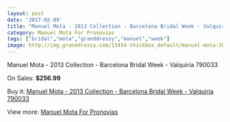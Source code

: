 ```yaml
---
layout: post
date: '2017-02-09'
title: "Manuel Mota - 2013 Collection - Barcelona Bridal Week - Valquiria 790033"
category: Manuel Mota For Pronovias
tags: ["bridal","mota","granddressy","manuel","week"]
image: http://img.granddressy.com/13454-thickbox_default/manuel-mota-2013-collection-barcelona-bridal-week-valquiria-790033.jpg
---
```

Manuel Mota - 2013 Collection - Barcelona Bridal Week - Valquiria 790033

On Sales: **$256.99**
<a href="https://www.granddressy.com/en/manuel-mota-for-pronovias/12522-manuel-mota-2013-collection-barcelona-bridal-week-valquiria-790033.html"><amp-img layout="responsive" width="600" height="600" src="//img.granddressy.com/13454-thickbox_default/manuel-mota-2013-collection-barcelona-bridal-week-valquiria-790033.jpg" alt="Manuel Mota - 2013 Collection - Barcelona Bridal Week - Valquiria 790033 0" /></a>

Buy it: [Manuel Mota - 2013 Collection - Barcelona Bridal Week - Valquiria 790033](https://www.granddressy.com/en/manuel-mota-for-pronovias/12522-manuel-mota-2013-collection-barcelona-bridal-week-valquiria-790033.html "Manuel Mota - 2013 Collection - Barcelona Bridal Week - Valquiria 790033")

View more: [Manuel Mota For Pronovias](https://www.granddressy.com/en/272-manuel-mota-for-pronovias "Manuel Mota For Pronovias")